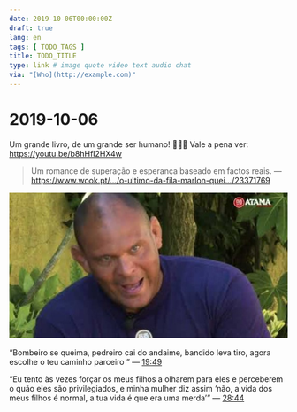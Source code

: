 ```yaml
---
date: 2019-10-06T00:00:00Z
draft: true
lang: en
tags: [ TODO_TAGS ]
title: TODO_TITLE
type: link # image quote video text audio chat
via: "[Who](http://example.com)"
---
```



# 2019-10-06

Um grande livro, de um grande ser humano! 👏👏👏
Vale a pena ver: https://youtu.be/b8hHfI2HX4w

> Um romance de superação e esperança baseado em factos reais.
— https://www.wook.pt/…/o-ultimo-da-fila-marlon-quei…/23371769

![2019-10-06](2019-10-06.jpeg)

“Bombeiro se queima, pedreiro cai do andaime, bandido leva tiro, agora escolhe o teu caminho parceiro ” — [19:49](https://youtu.be/b8hHfI2HX4w?t=1189)

“Eu tento às vezes forçar os meus filhos a olharem para eles e perceberem o quão eles são privilegiados, e minha mulher diz assim ‘não, a vida dos meus filhos é normal, a tua vida é que era uma merda’” — [28:44](‪https://youtu.be/b8hHfI2HX4w?t=1724)

